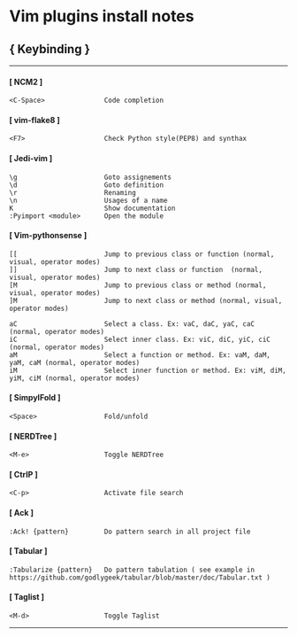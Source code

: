 Vim plugins install notes
=========================

{ Keybinding }
--------------

--------------------------------------------------------------------------------
#### [ NCM2 ]

    <C-Space>               Code completion 

#### [ vim-flake8 ]

    <F7>                    Check Python style(PEP8) and synthax


#### [ Jedi-vim ]

    \g                      Goto assignements
    \d                      Goto definition
    \r                      Renaming
    \n                      Usages of a name
    K                       Show documentation
    :Pyimport <module>      Open the module

#### [ Vim-pythonsense ]

    [[                      Jump to previous class or function (normal, visual, operator modes)
    ]]                      Jump to next class or function  (normal, visual, operator modes)
    [M                      Jump to previous class or method (normal, visual, operator modes)
    ]M                      Jump to next class or method (normal, visual, operator modes)

    aC                      Select a class. Ex: vaC, daC, yaC, caC (normal, operator modes)
    iC                      Select inner class. Ex: viC, diC, yiC, ciC (normal, operator modes)
    aM                      Select a function or method. Ex: vaM, daM, yaM, caM (normal, operator modes)
    iM                      Select inner function or method. Ex: viM, diM, yiM, ciM (normal, operator modes)

#### [ SimpylFold ]

    <Space>                 Fold/unfold

#### [ NERDTree ]

    <M-e>                   Toggle NERDTree

#### [ CtrlP ]

    <C-p>                   Activate file search

#### [ Ack ]

    :Ack! {pattern}         Do pattern search in all project file

#### [ Tabular ]

    :Tabularize {pattern}   Do pattern tabulation ( see example in https://github.com/godlygeek/tabular/blob/master/doc/Tabular.txt )

#### [ Taglist ]

    <M-d>                   Toggle Taglist

--------------------------------------------------------------------------------
